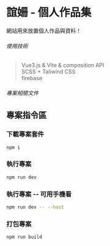 # 誼姍 - 個人作品集

網站用來放置個人作品與資料！

###### 使用技術  

  >Vue3.js & Vite & composition API  
  >SCSS + Taliwind CSS  
  >firebase  

###### 專案相關文件

## 專案指令區

### 下載專案套件

```sh
npm i
```

### 執行專案

```sh
npm run dev
```

### 執行專案 -- 可用手機看

```sh
npm run dev -- --host
```

### 打包專案

```sh
npm run build
```
